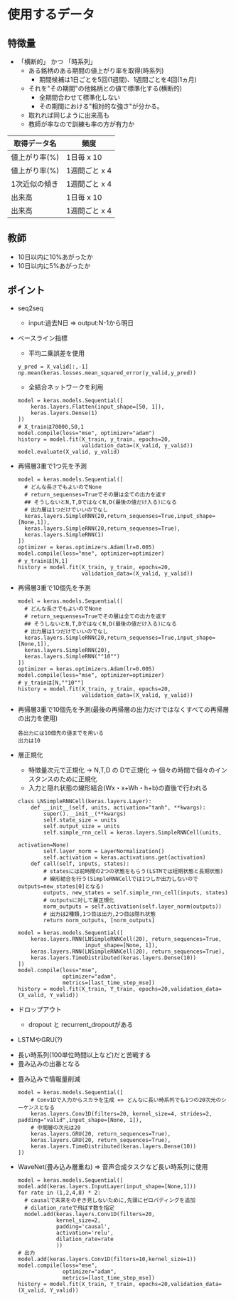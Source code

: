 # 使用するデータ
## 特徴量
* 「横断的」 かつ 「時系列」
  - ある銘柄のある期間の値上がり率を取得(時系列)
    - 期間候補は1日ごとを5回(1週間)、1週間ごとを4回(1ヵ月)
  - それを"その期間"の他銘柄との値で標準化する(横断的)
    - 全期間合わせて標準化しない
    - その期間における"相対的な強さ"が分かる。
  - 取れれば同じように出来高も
  - 教師が率なので訓練も率の方が有力か

|  取得データ名  |  頻度  |
| ---- | ---- |
|  値上がり率(%)  |  1日毎 x 10 |
|  値上がり率(%)  |  1週間ごと x 4 |
|  1次近似の傾き  |  1週間ごと x 4  |
|  出来高  | 1日毎 x 10 |
|  出来高  | 1週間ごと x 4 |

## 教師
* 10日以内に10%あがったか
* 10日以内に5%あがったか

## ポイント
* seq2seq
  - input:過去N日 => output:N-1から明日
* ベースライン指標
  - 平均二乗誤差を使用
  ```
  y_pred = X_valid[:,-1]
  np.mean(keras.losses.mean_squared_error(y_valid,y_pred))
  ```
  - 全結合ネットワークを利用
  ```
  model = keras.models.Sequential([
      keras.layers.Flatten(input_shape=[50, 1]),
      keras.layers.Dense(1)
  ])
  # X_trainは70000,50,1
  model.compile(loss="mse", optimizer="adam")
  history = model.fit(X_train, y_train, epochs=20,
                      validation_data=(X_valid, y_valid))
  model.evaluate(X_valid, y_valid)

  ```
* 再帰層3重で1つ先を予測
  ```
  model = keras.models.Sequential([
    # どんな長さでもよいのでNone
    # return_sequenses=Trueでその層は全ての出力を返す
    ## そうしないとN,T,DではなくN,D(最後の値だけ入る)になる
    # 出力層は1つだけでいいのでなし
    keras.layers.SimpleRNN(20,return_sequenses=True,input_shape=[None,1]),
    keras.layers.SimpleRNN(20,return_sequenses=True),
    keras.layers.SimpleRNN(1)
  ])
  optimizer = keras.optimizers.Adam(lr=0.005)
  model.compile(loss="mse", optimizer=optimizer)
  # y_trainは[N,1]
  history = model.fit(X_train, y_train, epochs=20,
                      validation_data=(X_valid, y_valid))
  ```

* 再帰層3重で10個先を予測
  ```
  model = keras.models.Sequential([
    # どんな長さでもよいのでNone
    # return_sequenses=Trueでその層は全ての出力を返す
    ## そうしないとN,T,DではなくN,D(最後の値だけ入る)になる
    # 出力層は1つだけでいいのでなし
    keras.layers.SimpleRNN(20,return_sequenses=True,input_shape=[None,1]),
    keras.layers.SimpleRNN(20),
    keras.layers.SimpleRNN(""10"")
  ])
  optimizer = keras.optimizers.Adam(lr=0.005)
  model.compile(loss="mse", optimizer=optimizer)
  # y_trainは[N,""10""]
  history = model.fit(X_train, y_train, epochs=20,
                      validation_data=(X_valid, y_valid))
  ```

* 再帰層3重で10個先を予測(最後の再帰層の出力だけではなくすべての再帰層の出力を使用)
  ```
  各出力には10個先の値までを用いる
  出力は10
  ```

* 層正規化
  - 特徴量次元で正規化 -> N,T,D の Dで正規化 -> 個々の時間で個々のインスタンスのために正規化
  - 入力と隠れ状態の線形結合(Wx・x+Wh・h+b)の直後で行われる
  ```
  class LNSimpleRNNCell(keras.layers.Layer):
      def __init__(self, units, activation="tanh", **kwargs):
          super().__init__(**kwargs)
          self.state_size = units
          self.output_size = units
          self.simple_rnn_cell = keras.layers.SimpleRNNCell(units,
                                                            activation=None)
          self.layer_norm = LayerNormalization()
          self.activation = keras.activations.get(activation)
      def call(self, inputs, states):
          # statesには前時間の2つの状態をもらう(LSTMでは短期状態と長期状態)
          # 線形結合を行う(SimpleRNNCellでは1つしか出力しないのでoutputs=new_states[0]となる)
          outputs, new_states = self.simple_rnn_cell(inputs, states)
          # outputsに対して層正規化
          norm_outputs = self.activation(self.layer_norm(outputs))
          # 出力は2種類,1つ目は出力,2つ目は隠れ状態
          return norm_outputs, [norm_outputs]
  ```
  ```
  model = keras.models.Sequential([
      keras.layers.RNN(LNSimpleRNNCell(20), return_sequences=True,
                       input_shape=[None, 1]),
      keras.layers.RNN(LNSimpleRNNCell(20), return_sequences=True),
      keras.layers.TimeDistributed(keras.layers.Dense(10))
  ])
  model.compile(loss="mse",
                optimizer="adam",
                metrics=[last_time_step_mse])
  history = model.fit(X_train, Y_train, epochs=20,validation_data=(X_valid, Y_valid))
    ```
* ドロップアウト
  - dropout と recurrent_dropoutがある

* LSTMやGRU(?)
 - 長い時系列(100単位時間以上など)だと苦戦する
 - 畳み込みの出番となる

* 畳み込みで情報量削減
  ```
  model = keras.models.Sequential([
      # Conv1Dで入力からスカラを生成 => どんなに長い時系列でも1つの20次元のシーケンスとなる
      keras.layers.Conv1D(filters=20, kernel_size=4, strides=2, padding="valid",input_shape=[None, 1]),
      # 中間層の次元は20
      keras.layers.GRU(20, return_sequences=True),
      keras.layers.GRU(20, return_sequences=True),
      keras.layers.TimeDistributed(keras.layers.Dense(10))
  ])
  ```

* WaveNet(畳み込み層重ね) => 音声合成タスクなど長い時系列に使用
  ```
  model = keras.models.Sequential([
  model.add(keras.layers.InputLayer(input_shape=[None,1]))
  for rate in (1,2,4,8) * 2:
    # causalで未来をのぞき見しないために,先頭にゼロパディングを追加
    # dilation_rateで飛ばす数を指定
    model.add(keras.layers.Conv1D(filters=20,
              kernel_size=2,
              padding='causal',
              activation='relu',
              dilation_rate=rate
              ))
  # 出力
  model.add(keras.layers.Conv1D(filters=10,kernel_size=1))
  model.compile(loss="mse",
                optimizer="adam",
                metrics=[last_time_step_mse])
  history = model.fit(X_train, Y_train, epochs=20,validation_data=(X_valid, Y_valid))
  ```